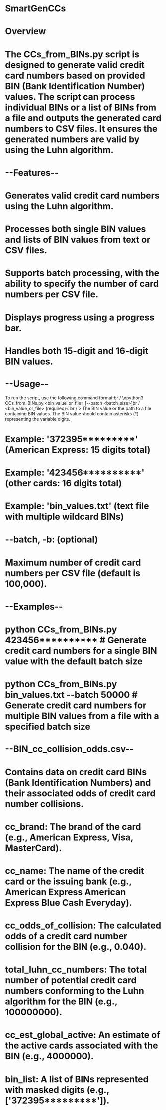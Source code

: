 # SmartGenCCs
# Overview
# The CCs_from_BINs.py script is designed to generate valid credit card numbers based on provided BIN (Bank Identification Number) values. The script can process individual BINs or a list of BINs from a file and outputs the generated card numbers to CSV files. It ensures the generated numbers are valid by using the Luhn algorithm.

# --Features--
#	Generates valid credit card numbers using the Luhn algorithm.
#	Processes both single BIN values and lists of BIN values from text or CSV files.
#	Supports batch processing, with the ability to specify the number of card numbers per CSV file.
#	Displays progress using a progress bar.
#	Handles both 15-digit and 16-digit BIN values.

# --Usage--
To run the script, use the following command format:br /
  \npython3 CCs_from_BINs.py <bin_value_or_file> [--batch <batch_size>]br /
  <bin_value_or_file> (required)< br / >
    The BIN value or the path to a file containing BIN values. The BIN value should contain asterisks (*) representing the variable digits.
#			Example: '372395*********' (American Express: 15 digits total)
#			Example: '423456**********' (other cards: 16 digits total)
#			Example: 'bin_values.txt' (text file with multiple wildcard BINs)

#	--batch, -b: (optional)
#		Maximum number of credit card numbers per CSV file (default is 100,000).

# --Examples--
#	python CCs_from_BINs.py 423456**********		# Generate credit card numbers for a single BIN value with the default batch size
#	python CCs_from_BINs.py bin_values.txt --batch 50000	# Generate credit card numbers for multiple BIN values from a file with a specified batch size

# --BIN_cc_collision_odds.csv--
#	Contains data on credit card BINs (Bank Identification Numbers) and their associated odds of credit card number collisions.
#		cc_brand: The brand of the card (e.g., American Express, Visa, MasterCard).
#		cc_name: The name of the credit card or the issuing bank (e.g., American Express American Express Blue Cash Everyday).
#		cc_odds_of_collision: The calculated odds of a credit card number collision for the BIN (e.g., 0.040).
#		total_luhn_cc_numbers: The total number of potential credit card numbers conforming to the Luhn algorithm for the BIN (e.g., 100000000).
#		cc_est_global_active: An estimate of the active cards associated with the BIN (e.g., 4000000).
#		bin_list: A list of BINs represented with masked digits (e.g., ['372395*********']).
